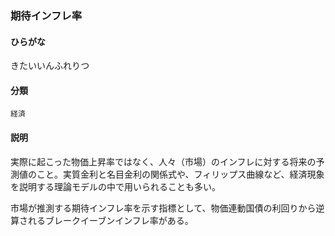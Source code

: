 <div style="display:none;">

## [あ行](securities-terms?id=あ行)
## [か行](securities-terms?id=か行)

</div>

### 期待インフレ率

#### ひらがな

きたいいんふれりつ

#### 分類

`経済`

#### 説明

実際に起こった物価上昇率ではなく、人々（市場）のインフレに対する将来の予測値のこと。実質金利と名目金利の関係式や、フィリップス曲線など、経済現象を説明する理論モデルの中で用いられることも多い。
 
市場が推測する期待インフレ率を示す指標として、物価連動国債の利回りから逆算されるブレークイーブンインフレ率がある。

<div style="display:none;">

## [さ行](securities-terms?id=さ行)
## [た行](securities-terms?id=た行)
## [な行](securities-terms?id=な行)
## [は行](securities-terms?id=は行)
## [ま行](securities-terms?id=ま行)
## [や行](securities-terms?id=や行)
## [ら行](securities-terms?id=ら行)
## [わ行](securities-terms?id=わ行)
## [英数字・記号](securities-terms?id=英数字・記号)

</div>

